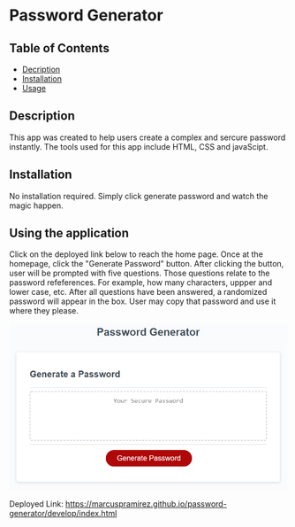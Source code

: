 # Password Generator


## Table of Contents

* [Decription](#description)
* [Installation](#installation)
* [Usage](#usage)


## Description
This app was created to help users create a complex and sercure password instantly. The tools used for this app include HTML, CSS and javaScipt.

## Installation
No installation required.  Simply click generate password and watch the magic happen.

## Using the application
Click on the deployed link below to reach the home page.  Once at the homepage, click the "Generate Password" button. After clicking the button, user will be prompted with five questions.  Those questions relate to the password refeferences. For example, how many characters, uppper and lower case, etc.  After all questions have been answered, a randomized password will appear in the box.  User may copy that password and use it where they please. 


![](assets/03-javascript-homework-demo.png)

Deployed Link:
https://marcuspramirez.github.io/password-generator/develop/index.html



